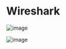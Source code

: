 # Wireshark  

![image](https://github.com/Azzadlyh/Wireshark/assets/126213404/44bb2baf-25c3-4482-b738-ff88badafe1b)  

![image](https://github.com/Azzadlyh/Wireshark/assets/126213404/25b1ce10-985c-43b7-a543-c5b1d129e9d3)  

